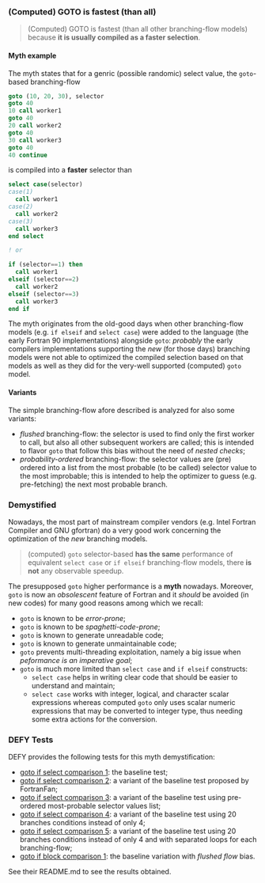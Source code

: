 ### (Computed) GOTO is fastest (than all)

> (Computed) GOTO is fastest (than all other branching-flow models) because **it is usually compiled as a faster selection**.

#### Myth example

The myth states that for a genric (possible randomic) select value, the `goto`-based branching-flow

```fortran
goto (10, 20, 30), selector
goto 40
10 call worker1
goto 40
20 call worker2
goto 40
30 call worker3
goto 40
40 continue
```

is compiled into a **faster** selector than

```fortran
select case(selector)
case(1)
  call worker1
case(2)
  call worker2
case(3)
  call worker3
end select

! or

if (selector==1) then
  call worker1
elseif (selector==2)
  call worker2
elseif (selector==3)
  call worker3
end if
```

The myth originates from the old-good days when other branching-flow models (e.g. `if elseif` and `select case`) were added to the language (the early Fortran 90 implementations) alongside `goto`: *probably* the early compilers implementations supporting the *new* (for those days) branching models were not able to optimized the compiled selection based on that models as well as they did for the very-well supported (computed) `goto` model.

#### Variants

The simple branching-flow afore described is analyzed for also some variants:

+ *flushed* branching-flow: the selector is used to find only the first worker to call, but also all other subsequent workers are called; this is intended to flavor `goto` that follow this bias without the need of *nested checks*;
+ *probability-ordered* branching-flow: the selector values are (pre) ordered into a list from the most probable (to be called) selector value to the most improbable; this is intended to help the optimizer to guess (e.g. pre-fetching) the next most probable branch.

### Demystified

Nowadays, the most part of mainstream compiler vendors (e.g. Intel Fortran Compiler and GNU gfortran) do a very good work concerning the optimization of the *new* branching models.

> (computed) `goto` selector-based **has the same** performance of equivalent `select case` or `if elseif` branching-flow models, there **is not** any observable speedup.

The presupposed `goto` higher performance is a **myth** nowadays. Moreover, `goto` is now an *obsolescent* feature of Fortran and it *should* be avoided (in new codes) for many good reasons among which we recall:

+ `goto` is known to be *error-prone*;
+ `goto` is known to be *spaghetti-code-prone*;
+ `goto` is known to generate unreadable code;
+ `goto` is known to generate unmaintainable code;
+ `goto` prevents multi-threading exploitation, namely a big issue when *peformance is an imperative goal*;
+ `goto` is much more limited than `select case` and `if elseif` constructs:
  + `select case` helps in writing clear code that should be easier to understand and maintain;
  + `select case` works with integer, logical, and character scalar expressions whereas computed `goto` only uses scalar numeric expressions that may be converted to integer type, thus needing some extra actions for the conversion.

### DEFY Tests

DEFY provides the following tests for this myth demystification:
+ [goto if select comparison 1](https://github.com/szaghi/DEFY/tree/master/src/goto_is_fastest/goto_if_select_comparison_1): the baseline test;
+ [goto if select comparison 2](https://github.com/szaghi/DEFY/tree/master/src/goto_is_fastest/goto_if_select_comparison_2): a variant of the baseline test proposed by FortranFan;
+ [goto if select comparison 3](https://github.com/szaghi/DEFY/tree/master/src/goto_is_fastest/goto_if_select_comparison_3): a variant of the baseline test using pre-ordered most-probable selector values list;
+ [goto if select comparison 4](https://github.com/szaghi/DEFY/tree/master/src/goto_is_fastest/goto_if_select_comparison_4): a variant of the baseline test using 20 branches conditions instead of only 4;
+ [goto if select comparison 5](https://github.com/szaghi/DEFY/tree/master/src/goto_is_fastest/goto_if_select_comparison_5): a variant of the baseline test using 20 branches conditions instead of only 4 and with separated loops for each branching-flow;
+ [goto if block comparison 1](https://github.com/szaghi/DEFY/tree/master/src/goto_is_fastest/goto_if_block_comparison_1): the baseline variation with *flushed flow* bias.

See their README.md to see the results obtained.
